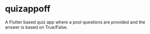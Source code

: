 # quizappoff

A Flutter based quiz app where a pool questions are provided and the answer is based on True/False.
